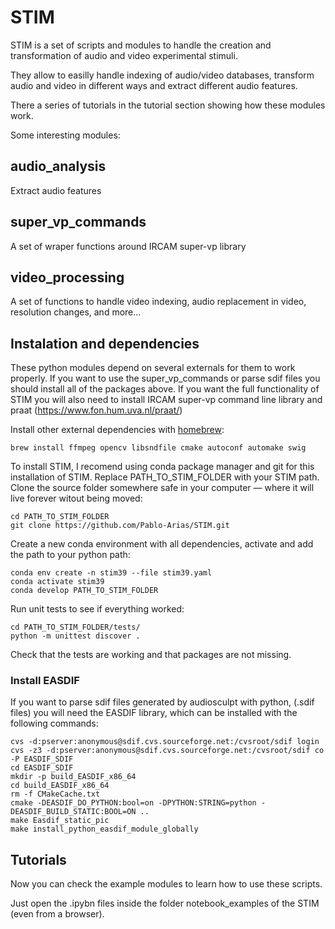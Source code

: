 # STIM

STIM is a set of scripts and modules to handle the creation and transformation of audio and video experimental stimuli.

They allow to easilly handle indexing of audio/video databases, transform audio and video in different ways and extract different audio features.

There a series of tutorials in the tutorial section showing how these modules work.

Some interesting modules:

## audio_analysis ##
Extract audio features

## super_vp_commands ##
A set of wraper functions around IRCAM super-vp library 

## video_processing ##
A set of functions to handle video indexing, audio replacement in video, resolution changes, and more...

## Instalation and dependencies ##
These python modules depend on several externals for them to work properly. If you want to use the super_vp_commands or parse sdif files you should install all of the packages above. If you want the full functionality of STIM you will also need to install IRCAM super-vp command line library and praat (https://www.fon.hum.uva.nl/praat/)

Install other external dependencies with [homebrew](https://brew.sh/):
```
brew install ffmpeg opencv libsndfile cmake autoconf automake swig
```

To install STIM, I recomend using conda package manager and git for this installation of STIM. Replace PATH_TO_STIM_FOLDER with your STIM path.
Clone the source folder somewhere safe in your computer — where it will live forever witout being moved:
```
cd PATH_TO_STIM_FOLDER
git clone https://github.com/Pablo-Arias/STIM.git
```

Create a new conda environment with all dependencies, activate and add the path to your python path:
```
conda env create -n stim39 --file stim39.yaml
conda activate stim39
conda develop PATH_TO_STIM_FOLDER
```

Run unit tests to see if everything worked:
```
cd PATH_TO_STIM_FOLDER/tests/
python -m unittest discover .
```

Check that the tests are working and that packages are not missing.

###  Install EASDIF ### 
If you want to parse sdif files generated by audiosculpt with python, (.sdif files) you will need the EASDIF library, which can be installed with the following commands:
```
cvs -d:pserver:anonymous@sdif.cvs.sourceforge.net:/cvsroot/sdif login 
cvs -z3 -d:pserver:anonymous@sdif.cvs.sourceforge.net:/cvsroot/sdif co -P EASDIF_SDIF
cd EASDIF_SDIF
mkdir -p build_EASDIF_x86_64
cd build_EASDIF_x86_64
rm -f CMakeCache.txt
cmake -DEASDIF_DO_PYTHON:bool=on -DPYTHON:STRING=python -DEASDIF_BUILD_STATIC:BOOL=ON ..
make Easdif_static_pic
make install_python_easdif_module_globally
```

## Tutorials ##
Now you can check the example modules to learn how to use these scripts.

Just open the .ipybn files inside the folder notebook_examples of the STIM (even from a browser).

